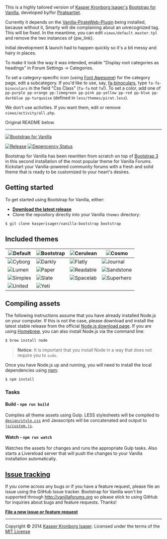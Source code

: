 This is a highly tailored version of [Kasper Kronborg Isager's](https://github.com/kasperisager) [Bootstrap for Vanilla](https://github.com/kasperisager/vanilla-bootstrap), developed by/for [Piratpartiet](http://www.piratpartiet.se/).

Currently it depends on the [Vanilla-PirateWeb-Plugin](https://github.com/pp-work/Vanilla-PirateWeb-Plugin) being installed, because without it, Smarty will die complaining about an unrecognized tag. This will be fixed. In the meantime, you can edit `views/default.master.tpl` and remove the two instances of {pw_link}.

Initial development & launch had to happen quickly so it's a bit messy and hairy in places.

To make it look the way it was intended, enable "Display root categories as headings" in Forum Settings -> Categories.

To set a category-specific icon (using [Font Awesome](http://fortawesome.github.io/Font-Awesome/)) for the category page, edit a subcategory. If you'd like to use, say, [fa-binoculars](http://fortawesome.github.io/Font-Awesome/icon/binoculars/), type `fa-fa-binoculars` in the field "Css Class" (`fa-fa` not `fa`!). To set a color, add one of `pp-purple pp-orange pp-limegreen pp-pink pp-yellow pp-red pp-blue pp-darkblue pp-turquoise` (defined in `less/themes/pirat.less`).

We don't use activities. If you want them, edit or remove `views/activity/all.php`.

Original README below.

---

[![Bootstrap for Vanilla](screenshot.png)](https://github.com/kasperisager/vanilla-bootstrap)

[![Release](http://img.shields.io/github/release/kasperisager/vanilla-bootstrap.svg?style=flat)](https://github.com/kasperisager/vanilla-bootstrap/releases) [![Depencency Status](http://img.shields.io/gemnasium/kasperisager/vanilla-bootstrap.svg?style=flat)](https://gemnasium.com/kasperisager/vanilla-bootstrap)

Bootstrap for Vanilla has been rewritten from scratch on top of [Bootstrap 3](http://getbootstrap.com) in this second installation of the most popular theme for Vanilla Forums. Kickstart your Vanilla-powered community forums with a fresh and solid theme that is ready to be customized to your heart's desires.

## Getting started

To get started using Bootstrap for Vanilla, either:

- [__Download the latest release__](https://github.com/kasperisager/vanilla-bootstrap/releases/latest)
- Clone the repository directly into your Vanilla `themes` directory:

```sh
$ git clone kasperisager/vanilla-bootstrap bootstrap
```

## Included themes

![Default](design/screenshot_default.png) | ![Bootstrap](design/screenshot_bootstrap.png) | ![Cerulean](design/screenshot_cerulean.png) | ![Cosmo](design/screenshot_cosmo.png)
---|---|---|---
![Cyborg](design/screenshot_cyborg.png) | ![Darkly](design/screenshot_darkly.png) | ![Flatly](design/screenshot_flatly.png) | ![Journal](design/screenshot_journal.png)
![Lumen](design/screenshot_lumen.png) | ![Paper](design/screenshot_paper.png) | ![Readable](design/screenshot_readable.png) | ![Sandstone](design/screenshot_sandstone.png)
![Simplex](design/screenshot_simplex.png) | ![Slate](design/screenshot_slate.png) | ![Spacelab](design/screenshot_spacelab.png) | ![Superhero](design/screenshot_superhero.png)
![United](design/screenshot_united.png) | ![Yeti](design/screenshot_yeti.png)

## Compiling assets

The following instructions assume that you have already installed Node.js on your computer. If this is not the case, please download and install the latest stable release from the official [Node.js download page](http://nodejs.org/download/). If you are using [Homebrew](http://brew.sh/), you can also install Node.js via the command line:

```sh
$ brew install node
```

> __Notice__: It is important that you install Node in a way that does not require you to `sudo`.

Once you have Node.js up and running, you will need to install the local dependencies using [npm](http://npmjs.org):

```sh
$ npm install
```

### Tasks

#### Build - `npm run build`
Compiles all theme assets using Gulp. LESS stylesheets will be compiled to [`design/style.css`](design/style.css) and Javascripts will be concatenated and output to [`js/custom.js`](js/custom.js).

#### Watch - `npm run watch`
Watches the assets for changes and runs the appropriate Gulp tasks. Also starts a Livereload server that will push the changes to your Vanilla installation automatically.

## [Issue tracking](https://github.com/kasperisager/vanilla-bootstrap/issues)

If you come across any bugs or if you have a feature request, please file an issue using the GitHub Issue tracker. Bootstrap for Vanilla won't be supported through http://vanillaforums.org so please stick to using GitHub for inquiries about bugs and feature requests. Thanks!

[__File a new issue or feature request__](https://github.com/kasperisager/vanilla-bootstrap/issues/new)

---

Copyright &copy; 2014 [Kasper Kronborg Isager](https://github.com/kasperisager). Licensed under the terms of the [MIT License](LICENSE.md)
